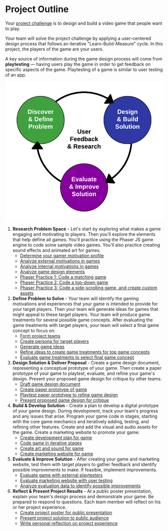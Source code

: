# Project Outline

Your [project challenge](../project-challenge.md) is to design and build a video game that people want to play.

Your team will solve the project challenge by applying a user-centered design process that follows an iterative "Learn-Build-Measure" cycle. In this project, the players of the game are your users.

A key source of information during the game design process will come from **playtesting** — having users play the game in order to get feedback on specific aspects of the game. Playtesting of a game is similar to user testing of an app.

![User-Centered Design](../.gitbook/assets/ucd.png)

1. **Research Problem Space** - Let's start by exploring what makes a game engaging and motivating to players. Then you'll explore the elements that help define all games. You'll practice using the Phaser JS game engine to code some sample video games. You'll also practice creating sound effects and animated art for games.
   * [Determine your gamer motivation profile](1-1-determine-gamer-motivation-profile.md)
   * [Analyze external motivations in games](1-2-analyze-external-motivations-in-games.md)
   * [Analyze internal motivations in games](1-3-analyze-internal-motivations-in-games.md)
   * [Analyze game design elements](1-4-analyze-game-design-elements.md)
   * [Phaser Practice 1: Code a matching game](1-5-phaser-practice-1-matching-game/)
   * [Phaser Practice 2: Code a top-down game](1-6-phaser-practice-2-top-down-game/)
   * [Phaser Practice 3: Code a side-scrolling game, and create custom assets](1-7-phaser-practice-3-side-scrolling-game/)
2. **Define Problem to Solve** - Your team will identify the gaming motivations and experiences that your game is intended to provide for your target players. Then your team will generate ideas for games that might appeal to these target players. Your team will produce game treatments for several possible game concepts. After evaluating the game treatments with target players, your team will select a final game concept to focus on.
   * [Form project teams](2-1-form-project-teams.md)
   * [Create persona for target players](2-2-create-persona-for-target-players.md)
   * [Generate game ideas](2-3-generate-game-ideas.md)
   * [Refine ideas to create game treatments for top game concepts](2-4-refine-ideas-to-create-game-treatments.md)
   * [Evaluate game treatments to select final game concept](2-5-evaluate-game-treatments.md)
3. **Design Solution & Deliver Proposal** - Create a game design document, representing a conceptual prototype of your game. Then create a paper prototype of your game to playtest, evaluate, and refine your game's design. Present your proposed game design for critique by other teams.
   * [Draft game design document](3-1-draft-game-design-document.md)
   * [Create paper prototype of game](3-2-create-paper-prototype-of-game.md)
   * [Playtest paper prototype to refine game design](3-3-playtest-paper-prototype.md)
   * [Present proposed game design for critique](3-4-present-game-proposal.md)
4. **Build & Develop Solution** - Create a plan to develop a digital prototype of your game design. During development, track your team's progress and any issues that arise. Program your game code in stages, starting with the core game mechanics and iteratively adding, testing, and refining other features. Create and add the visual and audio assets for the game. Create a marketing website to promote your game.
   * [Create development plan for game](4-1-create-development-plan.md)
   * [Code game in iterative stages](4-2-code-game-in-iterative-stages.md)
   * [Create art and sound for game](4-3-create-art-and-sound-for-game.md)
   * [Create marketing website for game](4-4-create-marketing-website.md)
5. **Evaluate & Improve Solution** - After creating your game and marketing website, test them with target players to gather feedback and identify possible improvements to make. If feasible, implement improvements.
   * [Evaluate game with external playtesters](5-1-evaluate-game-with-playtesters.md)
   * [Evaluate marketing website with user testing](5-2-evaluate-marketing-website.md)
   * [Analyze evaluation data to identify possible improvements](5-3-analyze-evaluation-data-to-improve-solution.md)
6. **Reflect & Present Project Results** - At a public poster presentation, explain your team's design process and demonstrate your game. Be prepared to respond to questions. Each team member will reflect on his or her project experience.
   * [Create project poster for public presentation](6-1-create-project-poster.md)
   * [Present project solution to public audience](6-2-present-project-to-public.md)
   * [Write personal reflection on project experience](6-3-write-personal-reflection.md)

